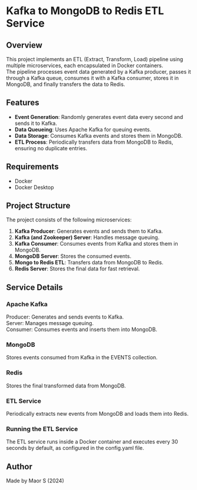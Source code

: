 # Kafka to MongoDB to Redis ETL Service

## Overview

This project implements an ETL (Extract, Transform, Load) pipeline using multiple microservices, each encapsulated in Docker containers.  
The pipeline processes event data generated by a Kafka producer, passes it through a Kafka queue, consumes it with a Kafka consumer, stores it in MongoDB, and finally transfers the data to Redis.

## Features

- **Event Generation**: Randomly generates event data every second and sends it to Kafka.
- **Data Queueing**: Uses Apache Kafka for queuing events.
- **Data Storage**: Consumes Kafka events and stores them in MongoDB.
- **ETL Process**: Periodically transfers data from MongoDB to Redis, ensuring no duplicate entries.

## Requirements

- Docker
- Docker Desktop

## Project Structure

The project consists of the following microservices:

1. **Kafka Producer**: Generates events and sends them to Kafka.
2. **Kafka (and Zookeeper) Server**: Handles message queuing.
3. **Kafka Consumer**: Consumes events from Kafka and stores them in MongoDB.
4. **MongoDB Server**: Stores the consumed events.
5. **Mongo to Redis ETL**: Transfers data from MongoDB to Redis.
6. **Redis Server**: Stores the final data for fast retrieval.


## Service Details

### Apache Kafka
Producer: Generates and sends events to Kafka.  
Server: Manages message queuing.  
Consumer: Consumes events and inserts them into MongoDB.  

### MongoDB 
Stores events consumed from Kafka in the EVENTS collection.

### Redis
Stores the final transformed data from MongoDB.

### ETL Service
Periodically extracts new events from MongoDB and loads them into Redis.  

### Running the ETL Service
The ETL service runs inside a Docker container and executes every 30 seconds by default, as configured in the config.yaml file.

## Author

Made by Maor S (2024)